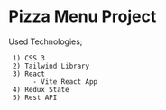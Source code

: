# Pizza Menu Project

Used Technologies;

     1) CSS 3
     2) Tailwind Library
     3) React
          - Vite React App
     4) Redux State
     5) Rest API